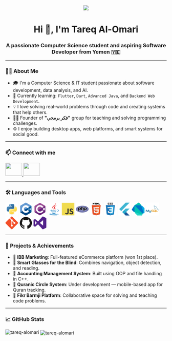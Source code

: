 <div align="center">
  <img height="150" src="https://media.giphy.com/media/M9gbBd9nbDrOTu1Mqx/giphy.gif" />
</div>

<h1 align="center">Hi 👋, I'm Tareq Al-Omari</h1>
<h3 align="center">A passionate Computer Science student and aspiring Software Developer from Yemen 🇾🇪</h3>

---

### 🧑‍💻 About Me
- 🎓 I'm a Computer Science & IT student passionate about software development, data analysis, and AI.
- 🌱 Currently learning: `Flutter`, `Dart`, `Advanced Java`, and `Backend Web Development`.
- 💡 I love solving real-world problems through code and creating systems that help others.
- 👨‍🏫 Founder of **"فكر برمجي"** group for teaching and solving programming challenges.
- ⚙️ I enjoy building desktop apps, web platforms, and smart systems for social good.

---

### 📫 Connect with me
<p align="left">
  <a href="mailto:youremail@example.com" target="blank">
    <img src="https://raw.githubusercontent.com/maurodesouza/profile-readme-generator/master/src/assets/icons/social/gmail/default.svg" width="52" height="40" />
  </a>
  <a href="https://wa.me/967777777777" target="blank">
    <img src="https://raw.githubusercontent.com/maurodesouza/profile-readme-generator/master/src/assets/icons/social/whatsapp/default.svg" width="52" height="40" />
  </a>
</p>

---

### 🛠️ Languages and Tools
<p align="left">
  <img src="https://raw.githubusercontent.com/devicons/devicon/master/icons/python/python-original.svg" width="40" height="40" />
  <img src="https://raw.githubusercontent.com/devicons/devicon/master/icons/cplusplus/cplusplus-original.svg" width="40" height="40" />
  <img src="https://raw.githubusercontent.com/devicons/devicon/master/icons/csharp/csharp-original.svg" width="40" height="40" />
  <img src="https://raw.githubusercontent.com/devicons/devicon/master/icons/java/java-original.svg" width="40" height="40" />
  <img src="https://raw.githubusercontent.com/devicons/devicon/master/icons/javascript/javascript-original.svg" width="40" height="40" />
  <img src="https://raw.githubusercontent.com/devicons/devicon/master/icons/php/php-original.svg" width="40" height="40" />
  <img src="https://raw.githubusercontent.com/devicons/devicon/master/icons/html5/html5-original-wordmark.svg" width="40" height="40" />
  <img src="https://raw.githubusercontent.com/devicons/devicon/master/icons/css3/css3-original-wordmark.svg" width="40" height="40" />
  <img src="https://raw.githubusercontent.com/devicons/devicon/master/icons/flutter/flutter-original.svg" width="40" height="40" />
  <img src="https://raw.githubusercontent.com/devicons/devicon/master/icons/dart/dart-original.svg" width="40" height="40" />
  <img src="https://raw.githubusercontent.com/devicons/devicon/master/icons/mysql/mysql-original-wordmark.svg" width="40" height="40" />
  <img src="https://raw.githubusercontent.com/devicons/devicon/master/icons/git/git-original.svg" width="40" height="40" />
  <img src="https://raw.githubusercontent.com/devicons/devicon/master/icons/github/github-original.svg" width="40" height="40" />
  <img src="https://raw.githubusercontent.com/devicons/devicon/master/icons/visualstudio/visualstudio-plain.svg" width="40" height="40" />
</p>

---

### 🧠 Projects & Achievements
- 🔸 **IBB Marketing**: Full-featured eCommerce platform (won 1st place).
- 🔸 **Smart Glasses for the Blind**: Combines navigation, object detection, and reading.
- 🔸 **Accounting Management System**: Built using OOP and file handling in C++.
- 🔸 **Quranic Circle System**: Under development — mobile-based app for Quran tracking.
- 🔸 **Fikr Barmji Platform**: Collaborative space for solving and teaching code problems.

---

### 📈 GitHub Stats
<p>
  <img align="left" src="https://github-readme-stats.vercel.app/api/top-langs?username=tareq-alomari&show_icons=true&locale=en&layout=compact" alt="tareq-alomari" />
</p>
<p>&nbsp;<img align="center" src="https://github-readme-stats.vercel.app/api?username=tareq-alomari&show_icons=true&locale=en" alt="tareq-alomari" /></p>
